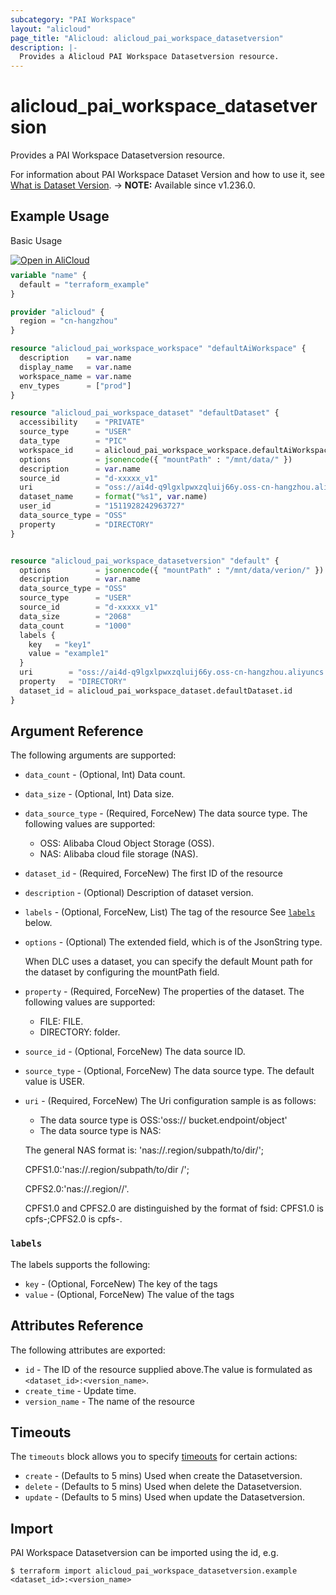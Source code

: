 ```yaml
---
subcategory: "PAI Workspace"
layout: "alicloud"
page_title: "Alicloud: alicloud_pai_workspace_datasetversion"
description: |-
  Provides a Alicloud PAI Workspace Datasetversion resource.
---
```


# alicloud_pai_workspace_datasetversion

Provides a PAI Workspace Datasetversion resource.



For information about PAI Workspace Dataset Version and how to use it, see [What is Dataset Version](https://next.api.alibabacloud.com/document/AIWorkSpace/2021-02-04/CreateDatasetVersion).
-> **NOTE:** Available since v1.236.0.

## Example Usage

Basic Usage

<div style="display: block;margin-bottom: 40px;"><div class="oics-button" style="float: right;position: absolute;margin-bottom: 10px;">
  <a href="https://api.aliyun.com/terraform?resource=alicloud_pai_workspace_datasetversion&exampleId=1b18f787-026c-41c0-e729-9fe9aa467eb43a0157eb&activeTab=example&spm=docs.r.pai_workspace_datasetversion.0.1b18f78702&intl_lang=EN_US" target="_blank">
    <img alt="Open in AliCloud" src="https://img.alicdn.com/imgextra/i1/O1CN01hjjqXv1uYUlY56FyX_!!6000000006049-55-tps-254-36.svg" style="max-height: 44px; max-width: 100%;">
  </a>
</div></div>

```terraform
variable "name" {
  default = "terraform_example"
}

provider "alicloud" {
  region = "cn-hangzhou"
}

resource "alicloud_pai_workspace_workspace" "defaultAiWorkspace" {
  description    = var.name
  display_name   = var.name
  workspace_name = var.name
  env_types      = ["prod"]
}

resource "alicloud_pai_workspace_dataset" "defaultDataset" {
  accessibility    = "PRIVATE"
  source_type      = "USER"
  data_type        = "PIC"
  workspace_id     = alicloud_pai_workspace_workspace.defaultAiWorkspace.id
  options          = jsonencode({ "mountPath" : "/mnt/data/" })
  description      = var.name
  source_id        = "d-xxxxx_v1"
  uri              = "oss://ai4d-q9lgxlpwxzqluij66y.oss-cn-hangzhou.aliyuncs.com/"
  dataset_name     = format("%s1", var.name)
  user_id          = "1511928242963727"
  data_source_type = "OSS"
  property         = "DIRECTORY"
}


resource "alicloud_pai_workspace_datasetversion" "default" {
  options          = jsonencode({ "mountPath" : "/mnt/data/verion/" })
  description      = var.name
  data_source_type = "OSS"
  source_type      = "USER"
  source_id        = "d-xxxxx_v1"
  data_size        = "2068"
  data_count       = "1000"
  labels {
    key   = "key1"
    value = "example1"
  }
  uri        = "oss://ai4d-q9lgxlpwxzqluij66y.oss-cn-hangzhou.aliyuncs.com/"
  property   = "DIRECTORY"
  dataset_id = alicloud_pai_workspace_dataset.defaultDataset.id
}
```

## Argument Reference

The following arguments are supported:
* `data_count` - (Optional, Int) Data count.
* `data_size` - (Optional, Int) Data size.
* `data_source_type` - (Required, ForceNew) The data source type. The following values are supported:
  - OSS: Alibaba Cloud Object Storage (OSS).
  - NAS: Alibaba cloud file storage (NAS).
* `dataset_id` - (Required, ForceNew) The first ID of the resource
* `description` - (Optional) Description of dataset version.
* `labels` - (Optional, ForceNew, List) The tag of the resource See [`labels`](#labels) below.
* `options` - (Optional) The extended field, which is of the JsonString type.

  When DLC uses a dataset, you can specify the default Mount path for the dataset by configuring the mountPath field.
* `property` - (Required, ForceNew) The properties of the dataset. The following values are supported:
  - FILE: FILE.
  - DIRECTORY: folder.
* `source_id` - (Optional, ForceNew) The data source ID.
* `source_type` - (Optional, ForceNew) The data source type. The default value is USER. 
* `uri` - (Required, ForceNew) The Uri configuration sample is as follows:
  - The data source type is OSS:'oss:// bucket.endpoint/object'
  - The data source type is NAS:

  The general NAS format is: 'nas://.region/subpath/to/dir/';

  CPFS1.0:'nas://.region/subpath/to/dir /';

  CPFS2.0:'nas://.region//'.

  CPFS1.0 and CPFS2.0 are distinguished by the format of fsid: CPFS1.0 is cpfs-;CPFS2.0 is cpfs-.

### `labels`

The labels supports the following:
* `key` - (Optional, ForceNew) The key of the tags
* `value` - (Optional, ForceNew) The value of the tags

## Attributes Reference

The following attributes are exported:
* `id` - The ID of the resource supplied above.The value is formulated as `<dataset_id>:<version_name>`.
* `create_time` - Update time.
* `version_name` - The name of the resource

## Timeouts

The `timeouts` block allows you to specify [timeouts](https://www.terraform.io/docs/configuration-0-11/resources.html#timeouts) for certain actions:
* `create` - (Defaults to 5 mins) Used when create the Datasetversion.
* `delete` - (Defaults to 5 mins) Used when delete the Datasetversion.
* `update` - (Defaults to 5 mins) Used when update the Datasetversion.

## Import

PAI Workspace Datasetversion can be imported using the id, e.g.

```shell
$ terraform import alicloud_pai_workspace_datasetversion.example <dataset_id>:<version_name>
```